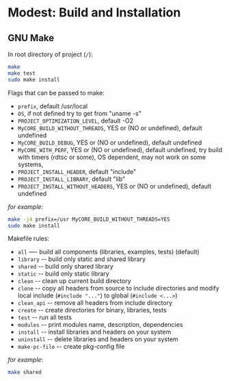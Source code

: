 # Modest: Build and Installation

## GNU Make

In root directory of project (`/`):
```bash
make
make test
sudo make install
```

Flags that can be passed to make:
- `prefix`, default /usr/local
- `OS`, if not defined try to get from "uname -s"
- `PROJECT_OPTIMIZATION_LEVEL`, default -O2
- `MyCORE_BUILD_WITHOUT_THREADS`, YES or (NO or undefined), default undefined
- `MyCORE_BUILD_DEBUG`, YES or (NO or undefined), default undefined
- `MyCORE_WITH_PERF`, YES or (NO or undefined), default undefined, try build with timers (rdtsc or some), OS dependent, may not work on some systems, 
- `PROJECT_INSTALL_HEADER`, default "include"
- `PROJECT_INSTALL_LIBRARY`, default "lib"
- `PROJECT_INSTALL_WITHOUT_HEADERS`, YES or (NO or undefined), default undefined

*for example*:
```bash
make -j4 prefix=/usr MyCORE_BUILD_WITHOUT_THREADS=YES
sudo make install
```

Makefile rules:
- `all` —- build all components (libraries, examples, tests) (default)
- `library` -- build only static and shared library
- `shared` -- build only shared library
- `static` -- build only static library
- `clean` -- clean up current build directory
- `clone` -- copy all headers from source to include directories and modify local include (`#include "..."`) to global (`#include <...>`)
- `clean_api` -- remove all headers from include directory
- `create` -- create directories for binary, libraries, tests
- `test` -- run all tests
- `modules` -- print modules name, description, dependencies
- `install` -- install libraries and headers on your system
- `uninstall` -- delete libraries and headers on your system
- `make-pc-file` -- create pkg-config file

*for example*:
```bash
make shared
```
